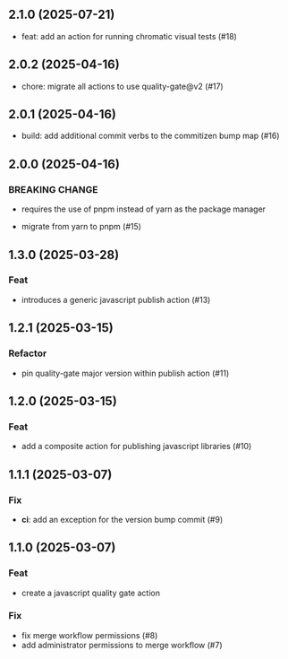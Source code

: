 ## 2.1.0 (2025-07-21)


- feat: add an action for running chromatic visual tests (#18)

## 2.0.2 (2025-04-16)


- chore: migrate all actions to use quality-gate@v2 (#17)

## 2.0.1 (2025-04-16)


- build: add additional commit verbs to the commitizen bump map (#16)

## 2.0.0 (2025-04-16)

### BREAKING CHANGE

- requires the use of pnpm instead of yarn as the package manager


- migrate from yarn to pnpm (#15)

## 1.3.0 (2025-03-28)

### Feat

- introduces a generic javascript publish action (#13)

## 1.2.1 (2025-03-15)

### Refactor

- pin quality-gate major version within publish action (#11)

## 1.2.0 (2025-03-15)

### Feat

- add a composite action for publishing javascript libraries (#10)

## 1.1.1 (2025-03-07)

### Fix

- **ci**: add an exception for the version bump commit (#9)

## 1.1.0 (2025-03-07)

### Feat

- create a javascript quality gate action

### Fix

- fix merge workflow permissions (#8)
- add administrator permissions to merge workflow (#7)
